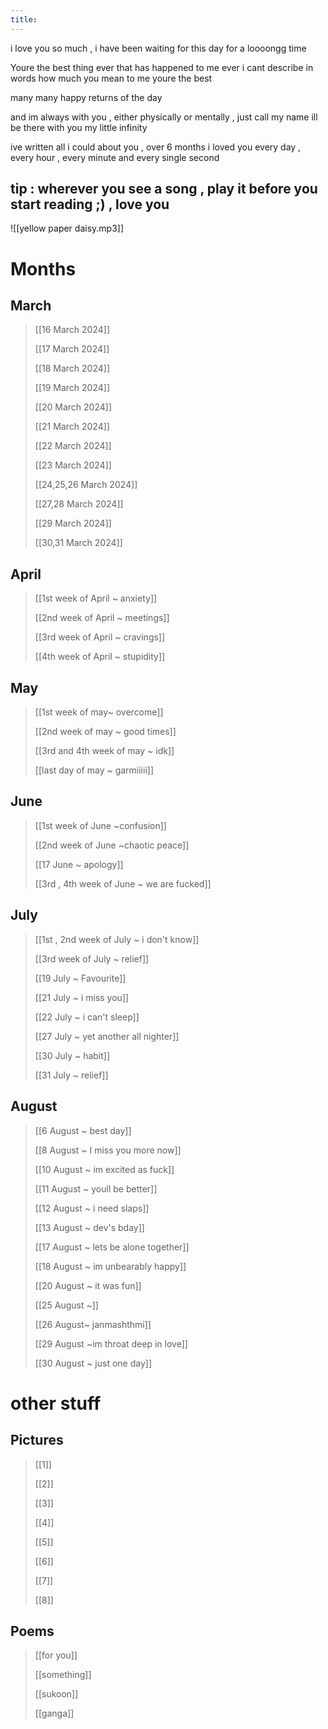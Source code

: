 ```yaml
---
title:
---
```

 i love you so much , i have been waiting for this day for a loooongg time

Youre the best thing ever that has happened to me ever
i cant describe in words how much you mean to me 
youre the best

many many happy returns of the day

and im always with you , either physically or mentally , just call my name ill be there with you
my little infinity

ive written all i could about you , over 6 months
i loved you every day , every hour , every minute and every single second

tip : wherever you see a song , play it before you start reading ;) , love you
--
![[yellow paper daisy.mp3]]
# Months 

## March

>[[16 March 2024]]
>
>[[17 March 2024]]
>
>[[18 March 2024]]
>
>[[19 March 2024]]
>
>[[20 March 2024]]
>
>[[21 March 2024]]
>
>[[22 March 2024]]
>
>[[23 March 2024]]
>
>[[24,25,26 March 2024]]
>
>[[27,28 March 2024]]
>
>[[29 March 2024]]
>
>[[30,31 March 2024]]
## April

>[[1st week of April ~ anxiety]]
>
>[[2nd week of April ~ meetings]]
>
>[[3rd week of April ~ cravings]]
>
>[[4th week of April ~ stupidity]]
## May

>[[1st week of may~ overcome]]
>
>[[2nd week of may ~ good times]]
>
>[[3rd and 4th week of may ~ idk]]
>
>[[last day of may ~ garmiiiii]]
## June

>[[1st week of June ~confusion]]
>
>[[2nd week of June ~chaotic peace]]
>
>[[17 June ~ apology]]
>
>[[3rd , 4th week of June ~ we are fucked]]
## July

>[[1st , 2nd week of July ~ i don't know]]
>
>[[3rd week of July ~ relief]]
>
>[[19 July ~ Favourite]]
>
>[[21 July ~ i miss you]]
>
>[[22 July ~ i can't sleep]]
>
>[[27 July ~ yet another all nighter]]
>
>[[30 July ~ habit]]
>
>[[31 July ~ relief]]
## August

>[[6 August ~ best day]]
>
>[[8 August ~ I miss you more now]]
>
>[[10 August ~ im excited as fuck]]
>
>[[11 August ~ youll be better]]
>
>[[12 August ~ i need slaps]]
>
>[[13 August ~ dev's bday]]
>
>[[17 August ~ lets be alone together]]
>
>[[18 August ~ im unbearably happy]]
>
>[[20 August ~ it was fun]]
>
>[[25 August ~]]
>
>[[26 August~ janmashthmi]]
>
>[[29 August ~im throat deep in love]]
>
>[[30 August ~ just one day]]

# other stuff 

## Pictures

>[[1]]
>
>[[2]]
>
>[[3]]
>
>[[4]]
>
>[[5]]
>
>[[6]]
>
>[[7]]
>
>[[8]]


## Poems

>[[for you]]
>
>[[something]]
>
>[[sukoon]]
>
>[[ganga]]

